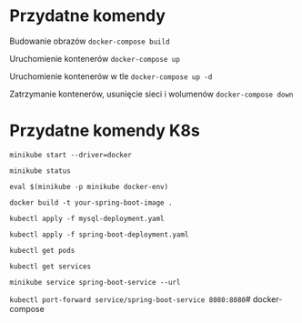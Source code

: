 # Przydatne komendy
Budowanie obrazów
`docker-compose build`

Uruchomienie kontenerów
`docker-compose up`

Uruchomienie kontenerów w tle
`docker-compose up -d`

Zatrzymanie kontenerów, usunięcie sieci i wolumenów
`docker-compose down`

# Przydatne komendy K8s
`minikube start --driver=docker`

`minikube status`

`eval $(minikube -p minikube docker-env)`

`docker build -t your-spring-boot-image .`

`kubectl apply -f mysql-deployment.yaml`

`kubectl apply -f spring-boot-deployment.yaml`

`kubectl get pods`

`kubectl get services`

`minikube service spring-boot-service --url`

`kubectl port-forward service/spring-boot-service 8080:8080`#   d o c k e r - c o m p o s e  
 